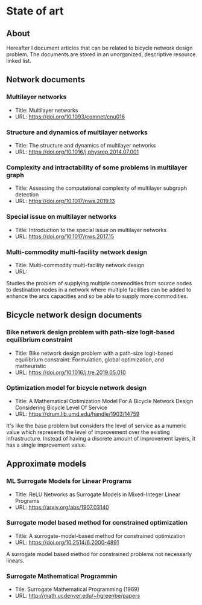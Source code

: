 State of art
============

## About

Hereafter I document articles that can be related to bicycle network design problem. The documents are stored in an unorganized, descriptive resource linked list.

## Network documents

### Multilayer networks

- Title: Multilayer networks
- URL: <https://doi.org/10.1093/comnet/cnu016>

### Structure and dynamics of multilayer networks

- Title: The structure and dynamics of multilayer networks
- URL: <https://doi.org/10.1016/j.physrep.2014.07.001>

### Complexity and intractability of some problems in multilayer graph

- Title: Assessing the computational complexity of multilayer subgraph detection
- URL: <https://doi.org/10.1017/nws.2019.13>

### Special issue on multilayer networks

- Title: Introduction to the special issue on multilayer networks
- URL: <https://doi.org/10.1017/nws.2017.15>

### Multi-commodity multi-facility network design

- Title: Multi-commodity multi-facility network design
- URL: 

Studies the problem of supplying multiple commodities from source nodes to destination nodes in a network where multiple facilities can be added to enhance the arcs capacities and so be able to supply more commodities.

## Bicycle network design documents

### Bike network design problem with path-size logit-based equilibrium constraint

- Title: Bike network design problem with a path-size logit-based equilibrium constraint: Formulation, global optimization, and matheuristic
- URL: <https://doi.org/10.1016/j.tre.2019.05.010>

### Optimization model for bicycle network design

- Title: A Mathematical Optimization Model For A Bicycle Network Design Considering Bicycle Level Of Service
- URL: <https://drum.lib.umd.edu/handle/1903/14759>

It's like the base problem but considers the level of service as a numeric value which represents the level of improvement over the existing infrastructure. Instead of having a discrete amount of improvement layers, it has a single improvement value.

## Approximate models

### ML Surrogate Models for Linear Programs

- Title: ReLU Networks as Surrogate Models in Mixed-Integer Linear Programs
- URL: <https://arxiv.org/abs/1907.03140>

### Surrogate model based method for constrained optimization

- Title: A surrogate-model-based method for constrained optimization
- URL: <https://doi.org/10.2514/6.2000-4891>

A surrogate model based method for constrained problems not necessarly linears.

### Surrogate Mathematical Programmin

- Tile: Surrogate Mathematical Programming (1969)
- URL: <http://math.ucdenver.edu/~hgreenbe/papers>
